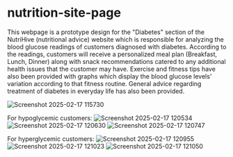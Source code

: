 # nutrition-site-page
This webpage is a prototype design for the "Diabetes" section of the NutriHive (nutritional advice) website which is responsible for analyzing the blood glucose readings of customers diagnosed with diabetes. According to the readings, customers will receive a personalized meal plan (Breakfast, Lunch, Dinner) along with snack recommendations catered to any additional health issues that the customer may have. Exercise and fitness tips have also been provided with graphs which display the blood glucose levels' variation according to that fitness routine. General advice regarding treatment of diabetes in everyday life has also been provided. 

![Screenshot 2025-02-17 115730](https://github.com/user-attachments/assets/e984905c-ca28-4a6b-83ea-6d1695f965a0)

For hypoglycemic customers:
![Screenshot 2025-02-17 120534](https://github.com/user-attachments/assets/21278ebe-e154-4901-b42b-df8b080c855e)
![Screenshot 2025-02-17 120630](https://github.com/user-attachments/assets/ab4233ff-4246-4b4d-a510-bdd5c777b35d)
![Screenshot 2025-02-17 120747](https://github.com/user-attachments/assets/4391eb91-b11d-4116-856c-20ff51a47f35)

For hyperglycemic customers:
![Screenshot 2025-02-17 120955](https://github.com/user-attachments/assets/6227ac6e-d906-427b-8672-9206c624e652)
![Screenshot 2025-02-17 121023](https://github.com/user-attachments/assets/8e1c405d-1128-4c9a-9497-ad3f25e2e13c)
![Screenshot 2025-02-17 121050](https://github.com/user-attachments/assets/85536f09-37be-4237-8430-d6b007606ab5)
